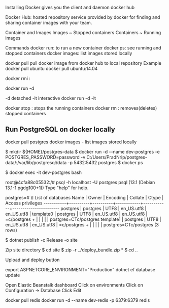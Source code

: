 

Installing Docker gives you the client and daemon
docker hub

Docker Hub: hosted repository service provided by docker for finding and sharing container images with your team.

Container and Images
Images ~ Stopped containers
Containers ~ Running images

Commands
docker run: to run a new container
docker ps: see running and stopped containers
docker images: list images stored locally

docker pull <repository>  pull docker image from docker hub to local repository
Example
    docker pull ubuntu 
    docker pull ubuntu:14.04

docker rmi <repository>:<tag>


docker run -d <image>

-d detached
-it interactive
docker run -d -it <image>

docker stop : stops the running containers
docker rm : removes(deletes) stopped containers




Run PostgreSQL on docker locally
---------------------------

docker pull postgres
docker images - list images stored locally

$  mkdir ${HOME}/postgres-data
$  docker run -d --name dev-postgres -e POSTGRES_PASSWORD=password -v C:/Users/PradNrip/postgres-data/:/var/lib/postgresql/data -p 5432:5432 postgres
$  docker ps

$  docker exec -it dev-postgres bash

root@4cfa88c05532:/# psql -h localhost -U postgres
psql (13.1 (Debian 13.1-1.pgdg100+1))
Type "help" for help.

postgres=# \l
                                 List of databases
   Name    |  Owner   | Encoding |  Collate   |   Ctype    |   Access privileges
-----------+----------+----------+------------+------------+-----------------------
 postgres  | postgres | UTF8     | en_US.utf8 | en_US.utf8 |
 template0 | postgres | UTF8     | en_US.utf8 | en_US.utf8 | =c/postgres          +
           |          |          |            |            | postgres=CTc/postgres
 template1 | postgres | UTF8     | en_US.utf8 | en_US.utf8 | =c/postgres          +
           |          |          |            |            | postgres=CTc/postgres
(3 rows)

$  dotnet publish -c Release -o site

Zip site directory
$ cd site
$ zip -r ../deploy_bundle.zip *
$ cd ..


Upload and deploy button

export ASPNETCORE_ENVIRONMENT="Production"
dotnet ef database update


Open Elastic Beanstalk dashboard
Click on environments
Click on Configuration -> Database
Click Edit 

docker pull redis
docker run -d --name dev-redis -p 6379:6379 redis






